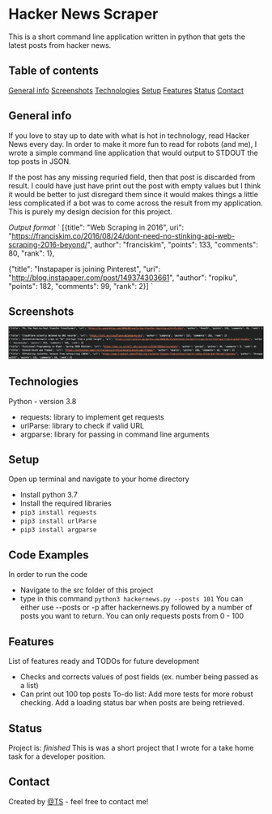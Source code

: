 # Hacker News Scraper
This is a short command line application written in python that gets the latest posts from hacker news.
## Table of contents
[General info](#general-info)
[Screenshots](#screenshots)
[Technologies](#technologies)
[Setup](#setup)
[Features](#features)
[Status](#status)
[Contact](#contact)
## General info
If you love to stay up to date with what is hot in technology, read Hacker News every day.
In order to make it more fun to read for robots (and me), I wrote a simple command line application that would output to STDOUT the top posts in JSON.

If the post has any missing requried field, then that post is discarded from result. I could have just have print out the post with empty values but I think it would be better to just disregard them since it would makes things a little less complicated if a bot was to come across the result from my application. This is purely my design decision for this project.

*Output format*
`
[{title": "Web Scraping in 2016",
uri": "https://franciskim.co/2016/08/24/dont-need-no-stinking-api-web-scraping-2016-beyond/",
author": "franciskim",
"points": 133,
"comments": 80,
"rank": 1},

{"title": "Instapaper is joining Pinterest",
"uri": "http://blog.instapaper.com/post/149374303661",
"author": "ropiku",
"points": 182,
"comments": 99,
"rank": 2}]
`
## Screenshots
![Example screenshot](./img/screenshot.png)
## Technologies
Python - version 3.8
- requests: library to implement get requests
- urlParse: library to check if valid URL
- argparse: library for passing in command line arguments
## Setup
Open up terminal and navigate to your home directory
- Install python 3.7
- Install the required libraries
- `pip3 install requests`
- `pip3 install urlParse`
- `pip3 install argparse`
## Code Examples
In order to run the code
- Navigate to the src folder of this project
- type in this command `python3 hackernews.py --posts 101`
You can either use --posts or -p after hackernews.py followed by a number of posts you want to return.
You can only requests posts from 0 - 100
## Features
List of features ready and TODOs for future development
- Checks and corrects values of post fields (ex. number being passed as a list)
- Can print out 100 top posts
To-do list:
Add more tests for more robust checking.
Add a loading status bar when posts are being retrieved.
## Status
Project is: _finished_
This is was a short project that I wrote for a take home task for a developer position.
## Contact
Created by [@TS](https://www.linkedin.com/in/talha-sheikh-007/) - feel free to contact me!
